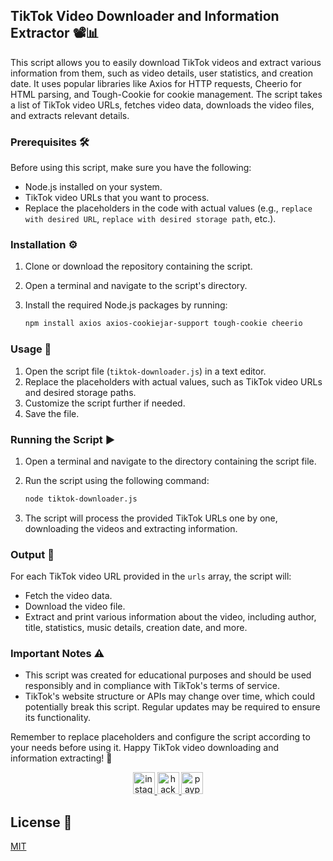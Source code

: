 ## TikTok Video Downloader and Information Extractor 📽️📊

This script allows you to easily download TikTok videos and extract various information from them, such as video details, user statistics, and creation date. It uses popular libraries like Axios for HTTP requests, Cheerio for HTML parsing, and Tough-Cookie for cookie management. The script takes a list of TikTok video URLs, fetches video data, downloads the video files, and extracts relevant details.

### Prerequisites 🛠️

Before using this script, make sure you have the following:

- Node.js installed on your system.
- TikTok video URLs that you want to process.
- Replace the placeholders in the code with actual values (e.g., `replace with desired URL`, `replace with desired storage path`, etc.).

### Installation ⚙️

1. Clone or download the repository containing the script.
2. Open a terminal and navigate to the script's directory.
3. Install the required Node.js packages by running:

   ```bash
   npm install axios axios-cookiejar-support tough-cookie cheerio
   ```

### Usage 🚀

1. Open the script file (`tiktok-downloader.js`) in a text editor.
2. Replace the placeholders with actual values, such as TikTok video URLs and desired storage paths.
3. Customize the script further if needed.
4. Save the file.

### Running the Script ▶️

1. Open a terminal and navigate to the directory containing the script file.
2. Run the script using the following command:

   ```bash
   node tiktok-downloader.js
   ```

3. The script will process the provided TikTok URLs one by one, downloading the videos and extracting information.

### Output 📄

For each TikTok video URL provided in the `urls` array, the script will:

- Fetch the video data.
- Download the video file.
- Extract and print various information about the video, including author, title, statistics, music details, creation date, and more.

### Important Notes ⚠️

- This script was created for educational purposes and should be used responsibly and in compliance with TikTok's terms of service.
- TikTok's website structure or APIs may change over time, which could potentially break this script. Regular updates may be required to ensure its functionality.

Remember to replace placeholders and configure the script according to your needs before using it. Happy TikTok video downloading and information extracting! 🎉


<div align="center">
  <a href="https://www.instagram.com/rehandiazz/" target="_blank">
    <img src="https://img.shields.io/static/v1?message=Instagram&logo=instagram&label=&color=E4405F&logoColor=white&labelColor=&style=for-the-badge" height="35" alt="instagram logo"  />
  </a>
  <a href="https://www.hackerrank.com/magearcanist" target="_blank">
    <img src="https://img.shields.io/static/v1?message=HackerRank&logo=hackerrank&label=&color=2EC866&logoColor=white&labelColor=&style=for-the-badge" height="35" alt="hackerrank logo"  />
  </a>
  <a href="paypal.me/rehandiasp" target="_blank">
    <img src="https://img.shields.io/static/v1?message=PayPal&logo=paypal&label=&color=00457C&logoColor=white&labelColor=&style=for-the-badge" height="35" alt="paypal logo"  />
  </a>
</div>

###

## License 📜

[MIT](https://github.com/RehanDias/tiktok-downloader-console/blob/main/LICENSE)
